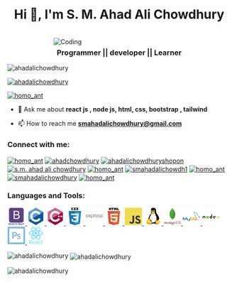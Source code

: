 <p align="left")(img src="https://komarev.com/ghpvc/?username=khushboogoel01&label=Profile+views&color=129e00&style=plastic" alt="ahadalichowdhury" /></p>
<h1 align="center">Hi 👋, I'm S. M. Ahad Ali Chowdhury</h1> <br>
<img align="right" alt="Coding" width="400" src="https://media-exp1.licdn.com/dms/image/C5616AQEvIsItvljE5A/profile-displaybackgroundimage-shrink_200_800/0/1615906843500?e=1639008000&v=beta&t=bCXtPrfNXwiUxZ_8zoxklnKXikv-dzhof-ACAaW-Frs">


<h3 align="center">Programmer || developer || Learner</h3>

<p align="left"> <img src="https://komarev.com/ghpvc/?username=ahadalichowdhury&label=Profile%20views&color=0e75b6&style=flat" alt="ahadalichowdhury" /> </p>

<p align="left"> <a href="https://github.com/ryo-ma/github-profile-trophy"><img src="https://github-profile-trophy.vercel.app/?username=ahadalichowdhury" alt="ahadalichowdhury" /></a> </p>

<p align="left"> <a href="https://twitter.com/homo_ant" target="blank"><img src="https://img.shields.io/twitter/follow/homo_ant?logo=twitter&style=for-the-badge" alt="homo_ant" /></a> </p>

- 💬 Ask me about **react js , node js, html, css, bootstrap , tailwind**

- 📫 How to reach me **smahadalichowdhury@gmail.com**

<h3 align="left">Connect with me:</h3>
<p align="left">
<a href="https://twitter.com/homo_ant" target="blank"><img align="center" src="https://raw.githubusercontent.com/rahuldkjain/github-profile-readme-generator/master/src/images/icons/Social/twitter.svg" alt="homo_ant" height="30" width="40" /></a>
<a href="https://linkedin.com/in/ahadchowdhury" target="blank"><img align="center" src="https://raw.githubusercontent.com/rahuldkjain/github-profile-readme-generator/master/src/images/icons/Social/linked-in-alt.svg" alt="ahadchowdhury" height="30" width="40" /></a>
<a href="https://fb.com/ahadalichowdhuryshopon" target="blank"><img align="center" src="https://raw.githubusercontent.com/rahuldkjain/github-profile-readme-generator/master/src/images/icons/Social/facebook.svg" alt="ahadalichowdhuryshopon" height="30" width="40" /></a>
<a href="https://www.youtube.com/c/s.m. ahad ali chowdhury" target="blank"><img align="center" src="https://raw.githubusercontent.com/rahuldkjain/github-profile-readme-generator/master/src/images/icons/Social/youtube.svg" alt="s.m. ahad ali chowdhury" height="30" width="40" /></a>
<a href="https://www.codechef.com/users/homo_ant" target="blank"><img align="center" src="https://cdn.jsdelivr.net/npm/simple-icons@3.1.0/icons/codechef.svg" alt="homo_ant" height="30" width="40" /></a>
<a href="https://www.hackerrank.com/smahadalichowdh1" target="blank"><img align="center" src="https://raw.githubusercontent.com/rahuldkjain/github-profile-readme-generator/master/src/images/icons/Social/hackerrank.svg" alt="smahadalichowdh1" height="30" width="40" /></a>
<a href="https://codeforces.com/profile/homo_ant" target="blank"><img align="center" src="https://cdn.jsdelivr.net/npm/simple-icons@3.0.1/icons/codeforces.svg" alt="homo_ant" height="30" width="40" /></a>
<a href="https://www.leetcode.com/smahadalichowdhury" target="blank"><img align="center" src="https://raw.githubusercontent.com/rahuldkjain/github-profile-readme-generator/master/src/images/icons/Social/leet-code.svg" alt="smahadalichowdhury" height="30" width="40" /></a>
<a href="https://www.hackerearth.com/homo_ant" target="blank"><img align="center" src="https://raw.githubusercontent.com/rahuldkjain/github-profile-readme-generator/master/src/images/icons/Social/hackerearth.svg" alt="homo_ant" height="30" width="40" /></a>
</p>

<h3 align="left">Languages and Tools:</h3>
<p align="left"> <a href="https://getbootstrap.com" target="_blank"> <img src="https://raw.githubusercontent.com/devicons/devicon/master/icons/bootstrap/bootstrap-plain-wordmark.svg" alt="bootstrap" width="40" height="40"/> </a> <a href="https://www.cprogramming.com/" target="_blank"> <img src="https://raw.githubusercontent.com/devicons/devicon/master/icons/c/c-original.svg" alt="c" width="40" height="40"/> </a> <a href="https://www.w3schools.com/cpp/" target="_blank"> <img src="https://raw.githubusercontent.com/devicons/devicon/master/icons/cplusplus/cplusplus-original.svg" alt="cplusplus" width="40" height="40"/> </a> <a href="https://www.w3schools.com/css/" target="_blank"> <img src="https://raw.githubusercontent.com/devicons/devicon/master/icons/css3/css3-original-wordmark.svg" alt="css3" width="40" height="40"/> </a> <a href="https://expressjs.com" target="_blank"> <img src="https://raw.githubusercontent.com/devicons/devicon/master/icons/express/express-original-wordmark.svg" alt="express" width="40" height="40"/> </a> <a href="https://www.w3.org/html/" target="_blank"> <img src="https://raw.githubusercontent.com/devicons/devicon/master/icons/html5/html5-original-wordmark.svg" alt="html5" width="40" height="40"/> </a> <a href="https://developer.mozilla.org/en-US/docs/Web/JavaScript" target="_blank"> <img src="https://raw.githubusercontent.com/devicons/devicon/master/icons/javascript/javascript-original.svg" alt="javascript" width="40" height="40"/> </a> <a href="https://www.linux.org/" target="_blank"> <img src="https://raw.githubusercontent.com/devicons/devicon/master/icons/linux/linux-original.svg" alt="linux" width="40" height="40"/> </a> <a href="https://www.mongodb.com/" target="_blank"> <img src="https://raw.githubusercontent.com/devicons/devicon/master/icons/mongodb/mongodb-original-wordmark.svg" alt="mongodb" width="40" height="40"/> </a> <a href="https://www.mysql.com/" target="_blank"> <img src="https://raw.githubusercontent.com/devicons/devicon/master/icons/mysql/mysql-original-wordmark.svg" alt="mysql" width="40" height="40"/> </a> <a href="https://nodejs.org" target="_blank"> <img src="https://raw.githubusercontent.com/devicons/devicon/master/icons/nodejs/nodejs-original-wordmark.svg" alt="nodejs" width="40" height="40"/> </a> <a href="https://www.photoshop.com/en" target="_blank"> <img src="https://raw.githubusercontent.com/devicons/devicon/master/icons/photoshop/photoshop-line.svg" alt="photoshop" width="40" height="40"/> </a> <a href="https://reactjs.org/" target="_blank"> <img src="https://raw.githubusercontent.com/devicons/devicon/master/icons/react/react-original-wordmark.svg" alt="react" width="40" height="40"/> </a> </p>

<p><img align="left" src="https://github-readme-stats.vercel.app/api/top-langs?username=ahadalichowdhury&show_icons=true&locale=en&layout=compact" alt="ahadalichowdhury" /></p>

<p>&nbsp;<img align="center" src="https://github-readme-stats.vercel.app/api?username=ahadalichowdhury&show_icons=true&locale=en" alt="ahadalichowdhury" /></p>

<p><img align="center" src="https://github-readme-streak-stats.herokuapp.com/?user=ahadalichowdhury&" alt="ahadalichowdhury" /></p>
